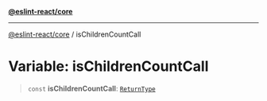[**@eslint-react/core**](../README.md)

***

[@eslint-react/core](../README.md) / isChildrenCountCall

# Variable: isChildrenCountCall

> `const` **isChildrenCountCall**: [`ReturnType`](../@eslint-react/namespaces/isReactAPICall/type-aliases/ReturnType.md)
